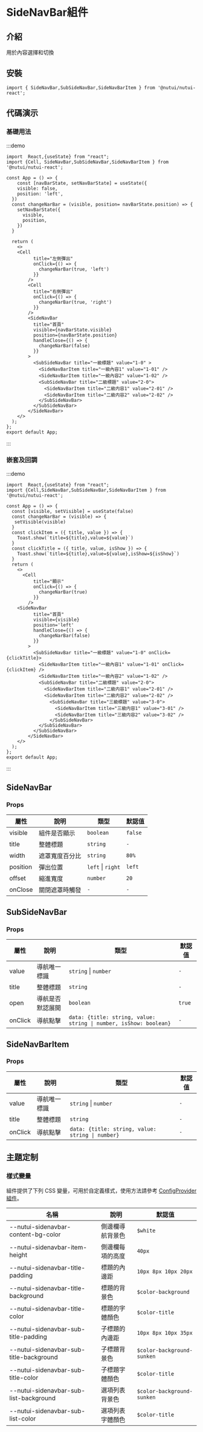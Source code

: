 # SideNavBar組件

## 介紹

用於內容選擇和切換

## 安裝

```tsx
import { SideNavBar,SubSideNavBar,SideNavBarItem } from '@nutui/nutui-react';
```

## 代碼演示

### 基礎用法

:::demo

```tsx
import  React,{useState} from "react";
import {Cell, SideNavBar,SubSideNavBar,SideNavBarItem } from '@nutui/nutui-react';

const App = () => {
    const [navBarState, setNavBarState] = useState({
    visible: false,
    position: 'left',
  })
  const changeNarBar = (visible, position= navBarState.position) => {
    setNavBarState({
      visible,
      position,
    })
  }
 
  return ( 
    <>   
    <Cell
          title="左側彈出"
          onClick={() => {
            changeNarBar(true, 'left')
          }}
        />
        <Cell
          title="右側彈出"
          onClick={() => {
            changeNarBar(true, 'right')
          }}
        />
        <SideNavBar
          title="首頁"
          visible={navBarState.visible}
          position={navBarState.position}
          handleClose={() => {
            changeNarBar(false)
          }}
        >
          <SubSideNavBar title="一級標題" value="1-0" >
            <SideNavBarItem title="一級內容1" value="1-01" />
            <SideNavBarItem title="一級內容2" value="1-02" />
            <SubSideNavBar title="二級標題" value="2-0">
              <SideNavBarItem title="二級内容1" value="2-01" />
              <SideNavBarItem title="二級内容2" value="2-02" />
            </SubSideNavBar>
          </SubSideNavBar>
        </SideNavBar>
    </>
  );
};  
export default App;

```

:::

### 嵌套及回調

:::demo

```tsx
import  React,{useState} from "react";
import {Cell,SideNavBar,SubSideNavBar,SideNavBarItem } from '@nutui/nutui-react';

const App = () => {
  const [visible, setVisible] = useState(false)
  const changeNarBar = (visible) => {
   setVisible(visible)
  }
  const clickItem = ({ title, value }) => {
    Toast.show(`title=${title},value=${value}`)
  }
  const clickTitle = ({ title, value, isShow }) => {
    Toast.show(`title=${title},value=${value},isShow=${isShow}`)
  }
  return ( 
    <>  
      <Cell
          title="顯示"
          onClick={() => {
            changeNarBar(true)
          }}
        /> 
    <SideNavBar
          title="首頁"
          visible={visible}
          position='left'
          handleClose={() => {
            changeNarBar(false)
          }}
        >
          <SubSideNavBar title="一級標題" value="1-0" onClick={clickTitle}>
            <SideNavBarItem title="一級內容1" value="1-01" onClick={clickItem} />
            <SideNavBarItem title="一級內容2" value="1-02" />
            <SubSideNavBar title="二級標題" value="2-0">
              <SideNavBarItem title="二級内容1" value="2-01" />
              <SideNavBarItem title="二級内容2" value="2-02" />
                <SubSideNavBar title="三級標題" value="3-0">
                  <SideNavBarItem title="三級内容1" value="3-01" />
                  <SideNavBarItem title="三級内容2" value="3-02" />
                </SubSideNavBar>
            </SubSideNavBar>
          </SubSideNavBar>
        </SideNavBar>
    </>
  );
};  
export default App;

```

:::

## SideNavBar

### Props

| 屬性 | 說明 | 類型 | 默認值 |
| --- | --- | --- | --- |
| visible | 組件是否顯示 | `boolean` | `false` |
| title | 整體標題 | `string` | `-` |
| width | 遮罩寬度百分比 | `string` | `80%` |
| position | 彈出位置 | `left` \| `right` | `left` |
| offset | 縮進寬度 | `number` | `20` |
| onClose | 關閉遮罩時觸發 | `-` | `-` |

## SubSideNavBar

### Props

| 屬性 | 說明 | 類型 | 默認值 |
| --- | --- | --- | --- |
| value | 導航唯一標識 | `string`  \|  `number` | `-` |
| title | 整體標題 | `string` | `-` |
| open | 導航是否默認展開 | `boolean` | `true` |
| onClick | 導航點擊 | `data: {title: string, value: string \| number, isShow: boolean}` | `-` |

## SideNavBarItem

### Props

| 屬性 | 說明 | 類型 | 默認值 |
| --- | --- | --- | --- |
| value | 導航唯一標識 | `string`  \|  `number` | `-` |
| title | 整體標題 | `string` | `-` |
| onClick | 導航點擊 | `data: {title: string, value: string \| number}` | `-` |

## 主題定制

### 樣式變量

組件提供了下列 CSS 變量，可用於自定義樣式，使用方法請參考 [ConfigProvider 組件](#/zh-CN/component/configprovider)。

| 名稱 | 說明 | 默認值 |
| --- | --- | --- |
| \--nutui-sidenavbar-content-bg-color | 側邊欄導航背景色 | `$white` |
| \--nutui-sidenavbar-item-height | 側邊欄每項的高度 | `40px` |
| \--nutui-sidenavbar-title-padding | 標題的內邊距 | `10px 8px 10px 20px` |
| \--nutui-sidenavbar-title-background | 標題的背景色 | `$color-background` |
| \--nutui-sidenavbar-title-color | 標題的字體顏色 | `$color-title` |
| \--nutui-sidenavbar-sub-title-padding | 子標題的內邊距 | `10px 8px 10px 35px` |
| \--nutui-sidenavbar-sub-title-background | 子標題背景色 | `$color-background-sunken` |
| \--nutui-sidenavbar-sub-title-color | 子標題字體顏色 | `$color-title` |
| \--nutui-sidenavbar-sub-list-background | 選項列表背景色 | `$color-background-sunken` |
| \--nutui-sidenavbar-sub-list-color | 選項列表字體顏色 | `$color-title` |